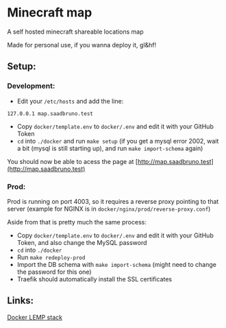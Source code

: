# Minecraft map
A self hosted minecraft shareable locations map

Made for personal use, if you wanna deploy it, gl&hf!

## Setup:
### Development:
- Edit your `/etc/hosts` and add the line:
```
127.0.0.1 map.saadbruno.test
```
- Copy `docker/template.env` to `docker/.env` and edit it with your GitHub Token
- `cd` into `./docker` and run `make setup` (if you get a mysql error 2002, wait a bit (mysql is still starting up), and run `make import-schema` again)

You should now be able to acess the page at [http://map.saadbruno.test](http://map.saadbruno.test)

### Prod:
Prod is running on port 4003, so it requires a reverse proxy pointing to that server (example for NGINX is in `docker/nginx/prod/reverse-proxy.conf`)

Aside from that is pretty much the same process:
- Copy `docker/template.env` to `docker/.env` and edit it with your GitHub Token, and also change the MySQL password
- `cd` into `./docker`
- Run `make redeploy-prod`
- Import the DB schema with `make import-schema` (might need to change the password for this one)
- Traefik should automatically install the SSL certificates

## Links:
[Docker LEMP stack](https://github.com/cvaclav/docker-lemp-stack)